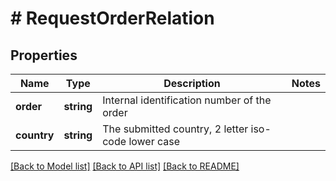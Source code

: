 # # RequestOrderRelation

## Properties

Name | Type | Description | Notes
------------ | ------------- | ------------- | -------------
**order** | **string** | Internal identification number of the order |
**country** | **string** | The submitted country, 2 letter iso-code lower case |

[[Back to Model list]](../../README.md#models) [[Back to API list]](../../README.md#endpoints) [[Back to README]](../../README.md)
